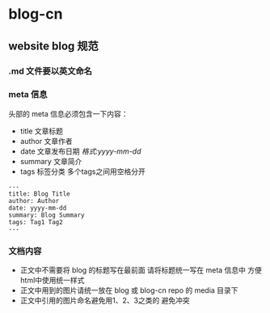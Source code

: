 # blog-cn

## website blog 规范

### .md 文件要以英文命名

### meta 信息

头部的 meta 信息必须包含一下内容：

- title 文章标题
- author 文章作者
- date 文章发布日期 *格式:yyyy-mm-dd*
- summary 文章简介
- tags 标签分类 多个tags之间用空格分开

```
---
title: Blog Title
author: Author
date: yyyy-mm-dd
summary: Blog Summary
tags: Tag1 Tag2
---
```


### 文档内容

- 正文中不需要将 blog 的标题写在最前面 请将标题统一写在 meta 信息中 方便html中使用统一样式
- 正文中用到的图片请统一放在 blog 或 blog-cn repo 的 media 目录下
- 正文中引用的图片命名避免用1、2、3之类的 避免冲突